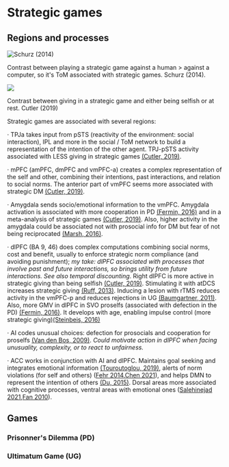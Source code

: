 # Strategic games

## Regions and processes
![](https://drive.google.com/uc?id=1EoTJA6w7sw23HMp0LUVF-eRBKfo84d-g&export=download "Schurz (2014)")

Contrast between playing a strategic game against a human > against a computer, so it's ToM associated with strategic games. Schurz (2014).

![](https://ars.els-cdn.com/content/image/1-s2.0-S1053811918307936-gr5_lrg.jpg)

Contrast between giving in a strategic game and either being selfish or at rest. Cutler (2019)

Strategic games are associated with several regions: 

· TPJa takes input from pSTS (reactivity of the environment: social interaction), IPL and more in the social / ToM network to build a representation of the intention of the other agent. TPJ-pSTS activity associated with LESS giving in strategic games [(Cutler, 2019)](https://doi.org/10.1016/j.neuroimage.2018.09.009).

· mPFC (amPFC, dmPFC and vmPFC-a) creates a complex representation of the self and other, combining their intentions, past interactions, and relation to social norms. The anterior part of vmPFC seems more associated with strategic DM [(Cutler, 2019)](https://doi.org/10.1016/j.neuroimage.2018.09.009).

· Amygdala sends socio/emotional information to the vmPFC. Amygdala activation is associated with more cooperation in PD [(Fermin, 2016)](https://www.nature.com/articles/srep20982) and in a meta-analysis of strategic games [(Cutler, 2019)](https://doi.org/10.1016/j.neuroimage.2018.09.009). Also, higher activity in the amygdala could be associated not with prosocial info for DM but fear of not being reciprocated [(Marsh, 2016)](https://doi.org/10.1002/wcs.1377).

· dlPFC (BA 9, 46) does complex computations combining social norms, cost and benefit, usually to enforce strategic norm compliance (and avoiding punishment); _my take: dlPFC associated with processes that involve past and future interactions, so brings utility from future interactions. See also temporal discounting_. Right dlPFC is more active in strategic giving than being selfish [(Cutler, 2019)](https://doi.org/10.1016/j.neuroimage.2018.09.009). Stimulating it with atDCS increases strategic giving [(Ruff, 2013)](https://doi.org/10.1126/science.1241399). Inducing a lesion with rTMS reduces activity in the vmPFC-p and reduces rejections in UG [(Baumgartner, 2011)](https://www.nature.com/articles/nn.2933). Also, more GMV in dlPFC in SVO proselfs (associated with defection in the PD) [(Fermin, 2016)](https://www.nature.com/articles/srep20982). It develops with age, enabling impulse control (more strategic giving)[(Steinbeis, 2016)](https://doi.org/10.1016/j.neuron.2011.12.027)     

· AI codes unusual choices: defection for prosocials and cooperation for proselfs [(Van den Bos, 2009)](https://academic.oup.com/scan/article/4/3/294/1633442). _Could motivate action in dlPFC when facing unusuality, complexity, or to react to unfairness._

· ACC works in conjunction with AI and dlPFC. Maintains goal seeking and integrates emotional information [(Touroutoglou, 2019)](https://doi.org/10.1016/B978-0-444-64196-0.00008-X), alerts of norm violations (for self and others) ([Fehr 2014](https://doi.org/10.1016/B978-0-12-416008-8.00011-5),[Chen 2021](https://doi.org/10.1007/s12144-019-0129-3)), and helps DMN to represent the intention of others [(Du, 2015)](https://doi.org/10.3389/fnins.2015.00026). Dorsal areas more associated with cognitive processes, ventral areas with emotional ones ([Salehinejad 2021](https://doi.org/10.1177/23982128211007769),[Fan 2010](https://doi.org/10.1016/j.neubiorev.2010.10.009)). 

## Games
### Prisonner's Dilemma (PD)
### Ultimatum Game (UG)

